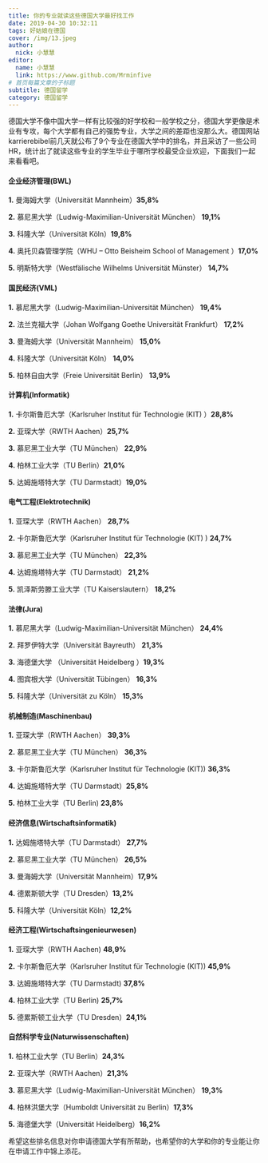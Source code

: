 ```yaml
---
title: 你的专业就读这些德国大学最好找工作
date: 2019-04-30 10:32:11
tags: 好姑娘在德国
cover: /img/13.jpeg
author: 
  nick: 小慧慧
editor:
  name: 小慧慧
  link: https://www.github.com/Mrminfive
# 首页每篇文章的子标题
subtitle: 德国留学
category: 德国留学
---
```


德国大学不像中国大学一样有比较强的好学校和一般学校之分，德国大学更像是术业有专攻，每个大学都有自己的强势专业，大学之间的差距也没那么大。德国网站karrierebibel前几天就公布了9个专业在德国大学中的排名，并且采访了一些公司HR，统计出了就读这些专业的学生毕业于哪所学校最受企业欢迎，下面我们一起来看看吧。


#### **企业经济管理(BWL)**

  

**1.** 曼海姆大学（Universität Mannheim）**35,8%**

**2\.** 慕尼黑大学（Ludwig-Maximilian-Universität München） **19,1%**

**3.** 科隆大学（Universität Köln）**19,8%**

**4\.** 奥托贝森管理学院（WHU – Otto Beisheim School of Management ）**17,0%**

**5\.** 明斯特大学（Westfälische Wilhelms Universität Münster） **14,7%**

  


#### **国民经济(VML)**

  

**1\.** 慕尼黑大学（Ludwig-Maximilian-Universität München） **19,4%**  

**2\.** 法兰克福大学（Johan Wolfgang Goethe Universität Frankfurt） **17,2%**

**3\.** 曼海姆大学（Universität Mannheim） **15,0%**

**4\.** 科隆大学（Universität Köln） **14,0%**

**5\.** 柏林自由大学（Freie Universität Berlin） **13,9%**

  


#### **计算机(Informatik)**

  

**1\.** 卡尔斯鲁厄大学（Karlsruher Institut für Technologie (KIT) ）**28,8%**

**2.** 亚琛大学（RWTH Aachen）**25,7%**

**3\.** 慕尼黑工业大学（TU München） **22,9%**

**4.** 柏林工业大学（TU Berlin）**21,0%**

**5\.** 达姆施塔特大学（TU Darmstadt）**19,0%**

  

#### **电气工程(Elektrotechnik)**

  

**1.** 亚琛大学（RWTH Aachen） **28,7%**

**2\.** 卡尔斯鲁厄大学（Karlsruher Institut für Technologie (KIT) ) **24,7%**

**3.** 慕尼黑工业大学（TU München） **22,3%**

**4.** 达姆施塔特大学（TU Darmstadt） **21,2%**

**5.** 凯泽斯劳滕工业大学（TU Kaiserslautern） **18,2%**

  


#### **法律(Jura)**

  

**1\.** 慕尼黑大学（Ludwig-Maximilian-Universität München） **24,4%**

**2.** 拜罗伊特大学（Universität Bayreuth） **21,3%**

**3\.** 海德堡大学 （Universität Heidelberg ）**19,3%**

**4\.** 图宾根大学（Universität Tübingen） **16,3%**

**5\.** 科隆大学（Universität zu Köln） **15,3%**

  

#### **机械制造(Maschinenbau)**

  

**1\.** 亚琛大学（RWTH Aachen） **39,3%**

**2\.** 慕尼黑工业大学（TU München） **36,3%**

**3.** 卡尔斯鲁厄大学（Karlsruher Institut für Technologie (KIT)) **36,3%**

**4\.** 达姆施塔特大学（TU Darmstadt）**25,8%**

**5\.** 柏林工业大学（TU Berlin) **23,8%**

  


#### **经济信息(Wirtschaftsinformatik)**

  

**1.** 达姆施塔特大学（TU Darmstadt） **27,7%**

**2\.** 慕尼黑工业大学（TU München） **26,5%**

**3.** 曼海姆大学（Universität Mannheim）**17,9%**

**4\.** 德累斯顿大学（TU Dresden）**13,2%**

**5.** 科隆大学（Universität Köln）**12,2%**

  

#### **经济工程(Wirtschaftsingenieurwesen)**

  

**1\.** 亚琛大学（RWTH Aachen) **48,9%**

**2.** 卡尔斯鲁厄大学（Karlsruher Institut für Technologie (KIT)) **45,9%**

**3\.** 达姆施塔特大学（TU Darmstadt) **37,8%**

**4.** 柏林工业大学（TU Berlin) **25,7%**

**5\.** 德累斯顿工业大学（TU Dresden）**24,1%**




#### **自然科学专业(Naturwissenschaften)**

**1\.** 柏林工业大学（TU Berlin）**24,3%**

**2.** 亚琛大学（RWTH Aachen）**21,3%**

**3.** 慕尼黑大学（Ludwig-Maximilian-Universität München） **19,3%**

**4\.** 柏林洪堡大学（Humboldt Universität zu Berlin）**17,3%**

**5\.** 海德堡大学（Universität Heidelberg）**16,2%**

  

希望这些排名信息对你申请德国大学有所帮助，也希望你的大学和你的专业能让你在申请工作中锦上添花。